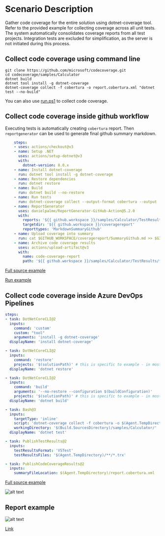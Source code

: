 # Scenario Description

Gather code coverage for the entire solution using dotnet-coverage tool. Refer to the provided example for collecting coverage across all unit tests. The system automatically consolidates coverage reports from all test projects. Integration tests are excluded for simplification, as the server is not initiated during this process.

## Collect code coverage using command line

```shell
git clone https://github.com/microsoft/codecoverage.git
cd codecoverage/samples/Calculator
dotnet build
dotnet tool install -g dotnet-coverage
dotnet-coverage collect -f cobertura -o report.cobertura.xml "dotnet test --no-build"
```

You can also use [run.ps1](run.ps1) to collect code coverage.

## Collect code coverage inside github workflow

Executing tests is automatically creating `cobertura` report. Then `reportgenerator` can be used to generate final github summary markdown.

```yml
    steps:
    - uses: actions/checkout@v3
    - name: Setup .NET
      uses: actions/setup-dotnet@v3
      with:
        dotnet-version: 8.0.x
    - name: Install dotnet-coverage
      run: dotnet tool install -g dotnet-coverage
    - name: Restore dependencies
      run: dotnet restore
    - name: Build
      run: dotnet build --no-restore
    - name: Run tests
      run: dotnet-coverage collect --output-format cobertura --output ./TestResults/report.cobertura.xml "dotnet test --no-build"
    - name: ReportGenerator
      uses: danielpalme/ReportGenerator-GitHub-Action@5.2.0
      with:
        reports: '${{ github.workspace }}/samples/Calculator/TestResults/**/*.cobertura.xml'
        targetdir: '${{ github.workspace }}/coveragereport'
        reporttypes: 'MarkdownSummaryGithub'
    - name: Upload coverage into summary
      run: cat $GITHUB_WORKSPACE/coveragereport/SummaryGithub.md >> $GITHUB_STEP_SUMMARY
    - name: Archive code coverage results
      uses: actions/upload-artifact@v3
      with:
        name: code-coverage-report
        path: '${{ github.workspace }}/samples/Calculator/TestResults/**/*.cobertura.xml'
```

[Full source example](../../../../.github/workflows/Calculator_Scenario25.yml)

[Run example](../../../../../../actions/workflows/Calculator_Scenario25.yml)

## Collect code coverage inside Azure DevOps Pipelines

```yml
steps:
- task: DotNetCoreCLI@2
  inputs:
    command: 'custom'
    custom: "tool"
    arguments: 'install -g dotnet-coverage'
  displayName: 'install dotnet-coverage'

- task: DotNetCoreCLI@2
  inputs:
    command: 'restore'
    projects: '$(solutionPath)' # this is specific to example - in most cases not needed
  displayName: 'dotnet restore'

- task: DotNetCoreCLI@2
  inputs:
    command: 'build'
    arguments: '--no-restore --configuration $(buildConfiguration)'
    projects: '$(solutionPath)' # this is specific to example - in most cases not needed
  displayName: 'dotnet build'

- task: Bash@3
  inputs:
    targetType: 'inline'
    script: 'dotnet-coverage collect -f cobertura -o $(Agent.TempDirectory)/report.cobertura.xml "dotnet test --configuration $(buildConfiguration) --no-build --logger trx --results-directory $(Agent.TempDirectory)"'
    workingDirectory: '$(Build.SourcesDirectory)/samples/Calculator/'
  displayName: 'dotnet test'

- task: PublishTestResults@2
  inputs:
    testResultsFormat: 'VSTest'
    testResultsFiles: '$(Agent.TempDirectory)/**/*.trx'

- task: PublishCodeCoverageResults@2
  inputs:
    summaryFileLocation: $(Agent.TempDirectory)/report.cobertura.xml
```

[Full source example](azure-pipelines.yml)

![alt text](azure-pipelines.jpg "Code Coverage tab in Azure DevOps pipelines")

## Report example

![alt text](example.report.jpg "Example report")

[Link](example.report.cobertura.xml)
